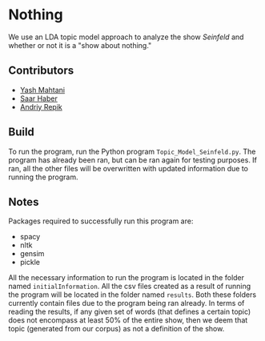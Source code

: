 # Nothing

We use an LDA topic model approach to analyze the show _Seinfeld_ and whether or not it is a "show about nothing."

## Contributors

- [Yash Mahtani](https://github.com/gasperjw1)
- [Saar Haber]()
- [Andriy Repik]()

## Build

To run the program, run the Python program `Topic_Model_Seinfeld.py`. The program has already been ran, but can be ran again for testing purposes. If ran, all the other files will be overwritten with updated information due to running the program.

## Notes

Packages required to successfully run this program are:

- spacy
- nltk
- gensim
- pickle

All the necessary information to run the program is located in the folder named `initialInformation`.
All the csv files created as a result of running the program will be located in the folder named `results`. Both these folders currently contain files due to the program being ran already.
In terms of reading the results, if any given set of words (that defines a certain topic) does not encompass at least 50% of the entire show, then we deem that topic (generated from our corpus) as not a definition of the show.
